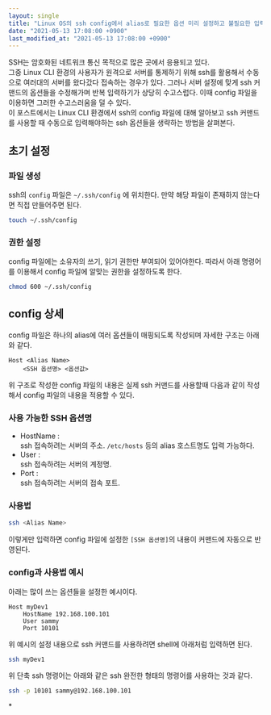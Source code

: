 ```yaml
---
layout: single
title: "Linux OS의 ssh config에서 alias로 필요한 옵션 미리 설정하고 불필요한 입력 줄이기"
date: "2021-05-13 17:08:00 +0900"
last_modified_at: "2021-05-13 17:08:00 +0900"
---
```

SSH는 암호화된 네트워크 통신 목적으로 많은 곳에서 응용되고 있다.<br/>
그중 Linux CLI 환경의 사용자가 원격으로 서버를 통제하기 위해 ssh를 활용해서 수동으로 여러대의 서버를 왔다갔다 접속하는 경우가 있다.
그러나 서버 설정에 맞게 ssh 커맨드의 옵션들을 수정해가며 반복 입력하기가 상당히 수고스럽다.
이때 config 파일을 이용하면 그러한 수고스러움을 덜 수 있다.<br/>
이 포스트에서는 Linux CLI 환경에서 ssh의 config 파일에 대해 알아보고
ssh 커맨드를 사용할 때 수동으로 입력해야하는 ssh 옵션들을 생략하는 방법을 살펴본다.

## 초기 설정

### 파일 생성

ssh의 `config` 파일은 `~/.ssh/config` 에 위치한다.
만약 해당 파일이 존재하지 않는다면 직접 만들어주면 된다.

```bash
touch ~/.ssh/config
```

### 권한 설정

config 파일에는 소유자의 쓰기, 읽기 권한만 부여되어 있어야한다.
따라서 아래 명령어를 이용해서 config 파일에 알맞는 권한을 설정하도록 한다.

```bash
chmod 600 ~/.ssh/config
```

## config 상세

config 파일은 하나의 alias에 여러 옵션들이 매핑되도록 작성되며 자세한 구조는 아래와 같다.

```
Host <Alias Name>
    <SSH 옵션명> <옵션값>
```

위 구조로 작성한 config 파일의 내용은 실제 ssh 커맨드를 사용할때 다음과 같이 작성해서 config 파일의 내용을 적용할 수 있다.

### 사용 가능한 SSH 옵션명

* HostName :<br/>
  ssh 접속하려는 서버의 주소. `/etc/hosts` 등의 alias 호스트명도 입력 가능하다.
* User :<br/>
  ssh 접속하려는 서버의 계정명.
* Port :<br/>
  ssh 접속하려는 서버의 접속 포트.

### 사용법

```bash
ssh <Alias Name>
```

이렇게만 입력하면 config 파일에 설정한 `[SSH 옵션명]`의 내용이 커맨드에 자동으로 반영된다.

### config과 사용법 예시

아래는 많이 쓰는 옵션들을 설정한 예시이다.

```
Host myDev1
    HostName 192.168.100.101
    User sammy
    Port 10101
```

위 예시의 설정 내용으로 ssh 커맨드를 사용하려면 shell에 아래처럼 입력하면 된다.

```bash
ssh myDev1
```

위 단축 ssh 명령어는 아래와 같은 ssh 완전한 형태의 명령어를 사용하는 것과 같다.

```bash
ssh -p 10101 sammy@192.168.100.101
```

<div class="md-reference" markdown=1>
* <https://linuxize.com/post/using-the-ssh-config-file/>
</div>
